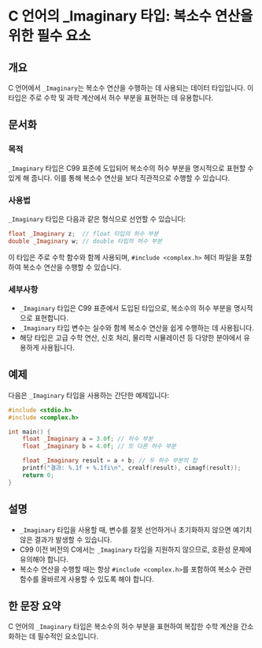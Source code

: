<!--
Meta Description: # C 언어의 _Imaginary 타입: 복소수 연산을 위한 필수 요소 ## 개요 C 언어에서 `_Imaginary`는 복소수 연산을 수행하는 데 사용되는 데이터 타입입니다. 이 타입은 주로 수학 및 과학 계산에서 허수 부분을 표현하는 데 유용합니다. ## 문서화 ##...
Meta Keywords: _imaginary, 복소수, 타입은, 연산을, float
-->

# C 언어의 _Imaginary 타입: 복소수 연산을 위한 필수 요소

## 개요
C 언어에서 `_Imaginary`는 복소수 연산을 수행하는 데 사용되는 데이터 타입입니다. 이 타입은 주로 수학 및 과학 계산에서 허수 부분을 표현하는 데 유용합니다.

## 문서화
### 목적
`_Imaginary` 타입은 C99 표준에 도입되어 복소수의 허수 부분을 명시적으로 표현할 수 있게 해 줍니다. 이를 통해 복소수 연산을 보다 직관적으로 수행할 수 있습니다.

### 사용법
`_Imaginary` 타입은 다음과 같은 형식으로 선언할 수 있습니다:

```c
float _Imaginary z;  // float 타입의 허수 부분
double _Imaginary w; // double 타입의 허수 부분
```

이 타입은 주로 수학 함수와 함께 사용되며, `#include <complex.h>` 헤더 파일을 포함하여 복소수 연산을 수행할 수 있습니다.

### 세부사항
- `_Imaginary` 타입은 C99 표준에서 도입된 타입으로, 복소수의 허수 부분을 명시적으로 표현합니다.
- `_Imaginary` 타입 변수는 실수와 함께 복소수 연산을 쉽게 수행하는 데 사용됩니다.
- 해당 타입은 고급 수학 연산, 신호 처리, 물리학 시뮬레이션 등 다양한 분야에서 유용하게 사용됩니다.

## 예제
다음은 `_Imaginary` 타입을 사용하는 간단한 예제입니다:

```c
#include <stdio.h>
#include <complex.h>

int main() {
    float _Imaginary a = 3.0f; // 허수 부분
    float _Imaginary b = 4.0f; // 또 다른 허수 부분

    float _Imaginary result = a + b; // 두 허수 부분의 합
    printf("결과: %.1f + %.1fi\n", crealf(result), cimagf(result));
    return 0;
}
```

## 설명
- `_Imaginary` 타입을 사용할 때, 변수를 잘못 선언하거나 초기화하지 않으면 예기치 않은 결과가 발생할 수 있습니다.
- C99 이전 버전의 C에서는 `_Imaginary` 타입을 지원하지 않으므로, 호환성 문제에 유의해야 합니다.
- 복소수 연산을 수행할 때는 항상 `#include <complex.h>`를 포함하여 복소수 관련 함수를 올바르게 사용할 수 있도록 해야 합니다.

## 한 문장 요약
C 언어의 `_Imaginary` 타입은 복소수의 허수 부분을 표현하여 복잡한 수학 계산을 간소화하는 데 필수적인 요소입니다.